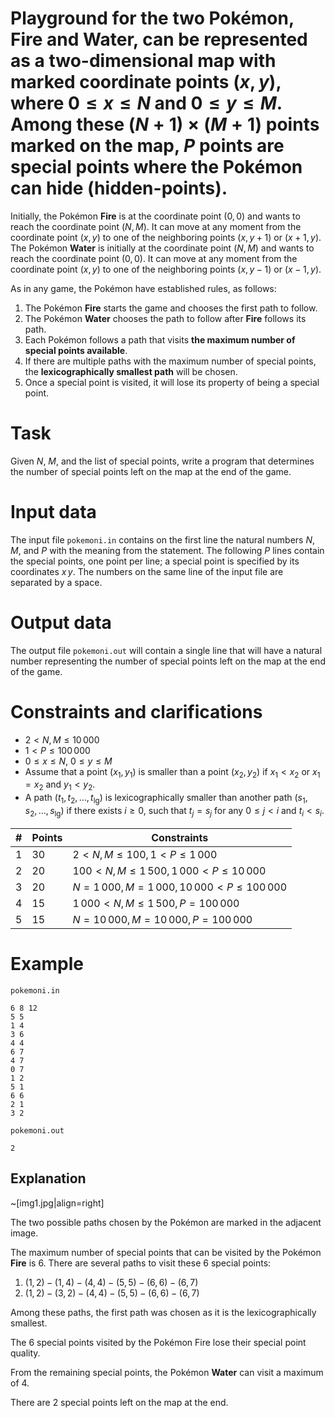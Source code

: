 # Playground for the two Pokémon, **Fire and Water**, can be represented as a two-dimensional map with marked coordinate points $(x, y)$, where $0 \leq x \leq N$ and $0 \leq y \leq M$. Among these $(N + 1) \times (M + 1)$ points marked on the map, $P$ points are special points where the Pokémon can hide (hidden-points).

Initially, the Pokémon **Fire** is at the coordinate point $(0, 0)$ and wants to reach the coordinate point $(N, M)$. It can move at any moment from the coordinate point $(x, y)$ to one of the neighboring points $(x, y + 1)$ or $(x + 1, y)$. The Pokémon **Water** is initially at the coordinate point $(N, M)$ and wants to reach the coordinate point $(0, 0)$. It can move at any moment from the coordinate point $(x, y)$ to one of the neighboring points $(x, y - 1)$ or $(x - 1, y)$.

As in any game, the Pokémon have established rules, as follows:
1. The Pokémon **Fire** starts the game and chooses the first path to follow.
2. The Pokémon **Water** chooses the path to follow after **Fire** follows its path.
3. Each Pokémon follows a path that visits **the maximum number of special points available**.
4. If there are multiple paths with the maximum number of special points, the **lexicographically smallest path** will be chosen.
5. Once a special point is visited, it will lose its property of being a special point.

# Task

Given $N$, $M$, and the list of special points, write a program that determines the number of special points left on the map at the end of the game.

# Input data

The input file `pokemoni.in` contains on the first line the natural numbers $N$, $M$, and $P$ with the meaning from the statement. The following $P$ lines contain the special points, one point per line; a special point is specified by its coordinates $x \, y$. The numbers on the same line of the input file are separated by a space.

# Output data

The output file `pokemoni.out` will contain a single line that will have a natural number representing the number of special points left on the map at the end of the game.

# Constraints and clarifications

* $2 < N, M \leq 10 \, 000$
* $1 < P \leq 100 \, 000$
* $0 \leq x \leq N$, $0 \leq y \leq M$
* Assume that a point $(x_1, y_1)$ is smaller than a point $(x_2, y_2)$ if $x_1 < x_2$ or $x_1 = x_2$ and $y_1 < y_2$.
* A path $(t_1, t_2, \ldots, t_{\text{lg}})$ is lexicographically smaller than another path $(s_1, s_2, \ldots, s_{\text{lg}})$ if there exists $i \geq 0$, such that $t_j = s_j$ for any $0 \leq j < i$ and $t_i < s_i$.

|#|Points|Constraints|
|-|-|-|
|1|30|$2 < N, M \leq 100, 1 < P \leq 1 \, 000$|
|2|20|$100 < N, M \leq 1 \, 500, 1 \, 000 < P \leq 10 \, 000$|
|3|20|$N = 1 \, 000, M = 1 \, 000, 10 \, 000 < P \leq 100 \, 000$|
|4|15|$1 \, 000 < N, M \leq 1 \, 500, P = 100 \, 000$|
|5|15|$N= 10 \, 000, M = 10 \, 000, P = 100 \, 000$|

# Example

`pokemoni.in`
```
6 8 12
5 5
1 4
3 6
4 4
6 7
4 7
0 7
1 2
5 1
6 6
2 1
3 2
```

`pokemoni.out`
```
2
```

## Explanation

~[img1.jpg|align=right]

The two possible paths chosen by the Pokémon are marked in the adjacent image.

The maximum number of special points that can be visited by the Pokémon **Fire** is $6$. 
There are several paths to visit these $6$ special points:
1. $(1, 2) - (1, 4) - (4, 4) - (5, 5) - (6, 6) - (6, 7)$
2. $(1, 2) - (3, 2) - (4, 4) - (5, 5) - (6, 6) - (6, 7)$

Among these paths, the first path was chosen as it is the lexicographically smallest.

The $6$ special points visited by the Pokémon Fire lose their special point quality.

From the remaining special points, the Pokémon **Water** can visit a maximum of $4$.

There are $2$ special points left on the map at the end.
